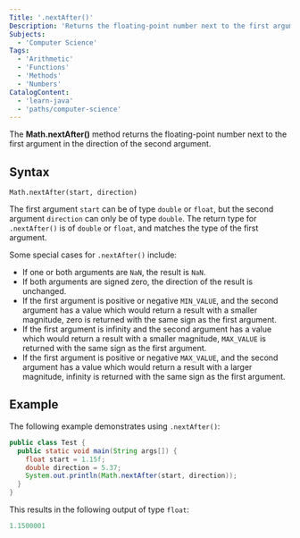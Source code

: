 ```yaml
---
Title: '.nextAfter()'
Description: 'Returns the floating-point number next to the first argument in the direction of the second argument.'
Subjects:
  - 'Computer Science'
Tags:
  - 'Arithmetic'
  - 'Functions'
  - 'Methods'
  - 'Numbers'
CatalogContent:
  - 'learn-java'
  - 'paths/computer-science'
---
```


The **Math.nextAfter()** method returns the floating-point number next to the first argument in the direction of the second argument.

## Syntax

```pseudo
Math.nextAfter(start, direction)
```

The first argument `start` can be of type `double` or `float`, but the second argument `direction` can only be of type `double`. The return type for `.nextAfter()` is of `double` or `float`, and matches the type of the first argument.

Some special cases for `.nextAfter()` include:

- If one or both arguments are `NaN`, the result is `NaN`.
- If both arguments are signed zero, the direction of the result is unchanged.
- If the first argument is positive or negative `MIN_VALUE`, and the second argument has a value which would return a result with a smaller magnitude, zero is returned with the same sign as the first argument.
- If the first argument is infinity and the second argument has a value which would return a result with a smaller magnitude, `MAX_VALUE` is returned with the same sign as the first argument.
- If the first argument is positive or negative `MAX_VALUE`, and the second argument has a value which would return a result with a larger magnitude, infinity is returned with the same sign as the first argument.

## Example

The following example demonstrates using `.nextAfter()`:

```java
public class Test {
  public static void main(String args[]) {
    float start = 1.15f;
    double direction = 5.37;
    System.out.println(Math.nextAfter(start, direction));
  }
}
```

This results in the following output of type `float`:

```java
1.1500001
```
